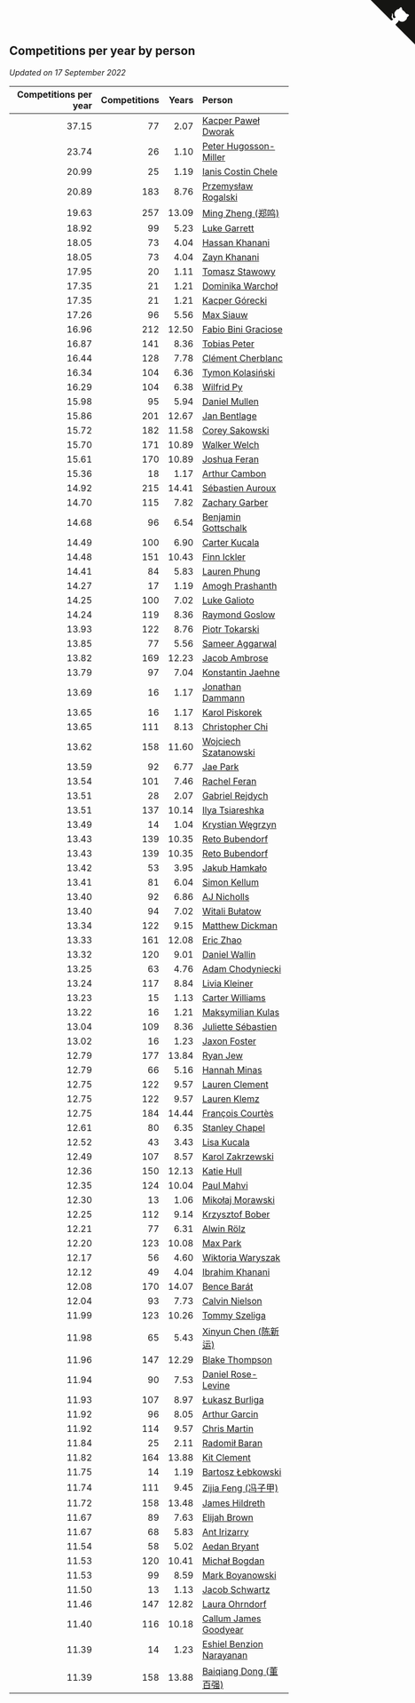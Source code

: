 ## Competitions per year by person

*Updated on 17 September 2022*

| Competitions per year | Competitions | Years | Person |
| ---: | ---: | ---: | :--- |
| 37.15 | 77 | 2.07 | [Kacper Paweł Dworak](https://www.worldcubeassociation.org/persons/2020DWOR01) |
| 23.74 | 26 | 1.10 | [Peter Hugosson-Miller](https://www.worldcubeassociation.org/persons/2021HUGO01) |
| 20.99 | 25 | 1.19 | [Ianis Costin Chele](https://www.worldcubeassociation.org/persons/2021CHEL01) |
| 20.89 | 183 | 8.76 | [Przemysław Rogalski](https://www.worldcubeassociation.org/persons/2013ROGA02) |
| 19.63 | 257 | 13.09 | [Ming Zheng (郑鸣)](https://www.worldcubeassociation.org/persons/2009ZHEN11) |
| 18.92 | 99 | 5.23 | [Luke Garrett](https://www.worldcubeassociation.org/persons/2017GARR05) |
| 18.05 | 73 | 4.04 | [Hassan Khanani](https://www.worldcubeassociation.org/persons/2018KHAN26) |
| 18.05 | 73 | 4.04 | [Zayn Khanani](https://www.worldcubeassociation.org/persons/2018KHAN28) |
| 17.95 | 20 | 1.11 | [Tomasz Stawowy](https://www.worldcubeassociation.org/persons/2021STAW01) |
| 17.35 | 21 | 1.21 | [Dominika Warchoł](https://www.worldcubeassociation.org/persons/2021WARC01) |
| 17.35 | 21 | 1.21 | [Kacper Górecki](https://www.worldcubeassociation.org/persons/2021GORE01) |
| 17.26 | 96 | 5.56 | [Max Siauw](https://www.worldcubeassociation.org/persons/2017SIAU02) |
| 16.96 | 212 | 12.50 | [Fabio Bini Graciose](https://www.worldcubeassociation.org/persons/2010GRAC02) |
| 16.87 | 141 | 8.36 | [Tobias Peter](https://www.worldcubeassociation.org/persons/2014PETE03) |
| 16.44 | 128 | 7.78 | [Clément Cherblanc](https://www.worldcubeassociation.org/persons/2014CHER05) |
| 16.34 | 104 | 6.36 | [Tymon Kolasiński](https://www.worldcubeassociation.org/persons/2016KOLA02) |
| 16.29 | 104 | 6.38 | [Wilfrid Py](https://www.worldcubeassociation.org/persons/2016PYWI01) |
| 15.98 | 95 | 5.94 | [Daniel Mullen](https://www.worldcubeassociation.org/persons/2016MULL04) |
| 15.86 | 201 | 12.67 | [Jan Bentlage](https://www.worldcubeassociation.org/persons/2010BENT01) |
| 15.72 | 182 | 11.58 | [Corey Sakowski](https://www.worldcubeassociation.org/persons/2011SAKO01) |
| 15.70 | 171 | 10.89 | [Walker Welch](https://www.worldcubeassociation.org/persons/2011WELC01) |
| 15.61 | 170 | 10.89 | [Joshua Feran](https://www.worldcubeassociation.org/persons/2011FERA01) |
| 15.36 | 18 | 1.17 | [Arthur Cambon](https://www.worldcubeassociation.org/persons/2021CAMB01) |
| 14.92 | 215 | 14.41 | [Sébastien Auroux](https://www.worldcubeassociation.org/persons/2008AURO01) |
| 14.70 | 115 | 7.82 | [Zachary Garber](https://www.worldcubeassociation.org/persons/2014GARB01) |
| 14.68 | 96 | 6.54 | [Benjamin Gottschalk](https://www.worldcubeassociation.org/persons/2016GOTT01) |
| 14.49 | 100 | 6.90 | [Carter Kucala](https://www.worldcubeassociation.org/persons/2015KUCA01) |
| 14.48 | 151 | 10.43 | [Finn Ickler](https://www.worldcubeassociation.org/persons/2012ICKL01) |
| 14.41 | 84 | 5.83 | [Lauren Phung](https://www.worldcubeassociation.org/persons/2016PHUN02) |
| 14.27 | 17 | 1.19 | [Amogh Prashanth](https://www.worldcubeassociation.org/persons/2021PRAS01) |
| 14.25 | 100 | 7.02 | [Luke Galioto](https://www.worldcubeassociation.org/persons/2015GALI02) |
| 14.24 | 119 | 8.36 | [Raymond Goslow](https://www.worldcubeassociation.org/persons/2014GOSL01) |
| 13.93 | 122 | 8.76 | [Piotr Tokarski](https://www.worldcubeassociation.org/persons/2013TOKA01) |
| 13.85 | 77 | 5.56 | [Sameer Aggarwal](https://www.worldcubeassociation.org/persons/2017AGGA01) |
| 13.82 | 169 | 12.23 | [Jacob Ambrose](https://www.worldcubeassociation.org/persons/2010AMBR01) |
| 13.79 | 97 | 7.04 | [Konstantin Jaehne](https://www.worldcubeassociation.org/persons/2015JAEH01) |
| 13.69 | 16 | 1.17 | [Jonathan Dammann](https://www.worldcubeassociation.org/persons/2021DAMM01) |
| 13.65 | 16 | 1.17 | [Karol Piskorek](https://www.worldcubeassociation.org/persons/2021PISK01) |
| 13.65 | 111 | 8.13 | [Christopher Chi](https://www.worldcubeassociation.org/persons/2014CHIC01) |
| 13.62 | 158 | 11.60 | [Wojciech Szatanowski](https://www.worldcubeassociation.org/persons/2011SZAT01) |
| 13.59 | 92 | 6.77 | [Jae Park](https://www.worldcubeassociation.org/persons/2015PARK24) |
| 13.54 | 101 | 7.46 | [Rachel Feran](https://www.worldcubeassociation.org/persons/2015FERA01) |
| 13.51 | 28 | 2.07 | [Gabriel Rejdych](https://www.worldcubeassociation.org/persons/2020REJD01) |
| 13.51 | 137 | 10.14 | [Ilya Tsiareshka](https://www.worldcubeassociation.org/persons/2012TERE01) |
| 13.49 | 14 | 1.04 | [Krystian Węgrzyn](https://www.worldcubeassociation.org/persons/2021WEGR01) |
| 13.43 | 139 | 10.35 | [Reto Bubendorf](https://www.worldcubeassociation.org/persons/2012BUBE01) |
| 13.43 | 139 | 10.35 | [Reto Bubendorf](https://www.worldcubeassociation.org/persons/2012BUBE01) |
| 13.42 | 53 | 3.95 | [Jakub Hamkało](https://www.worldcubeassociation.org/persons/2018HAMK01) |
| 13.41 | 81 | 6.04 | [Simon Kellum](https://www.worldcubeassociation.org/persons/2016KELL12) |
| 13.40 | 92 | 6.86 | [AJ Nicholls](https://www.worldcubeassociation.org/persons/2015NICH04) |
| 13.40 | 94 | 7.02 | [Witali Bułatow](https://www.worldcubeassociation.org/persons/2015BUAT01) |
| 13.34 | 122 | 9.15 | [Matthew Dickman](https://www.worldcubeassociation.org/persons/2013DICK01) |
| 13.33 | 161 | 12.08 | [Eric Zhao](https://www.worldcubeassociation.org/persons/2010ZHAO19) |
| 13.32 | 120 | 9.01 | [Daniel Wallin](https://www.worldcubeassociation.org/persons/2013WALL03) |
| 13.25 | 63 | 4.76 | [Adam Chodyniecki](https://www.worldcubeassociation.org/persons/2017CHOD02) |
| 13.24 | 117 | 8.84 | [Livia Kleiner](https://www.worldcubeassociation.org/persons/2013KLEI03) |
| 13.23 | 15 | 1.13 | [Carter Williams](https://www.worldcubeassociation.org/persons/2021WILL06) |
| 13.22 | 16 | 1.21 | [Maksymilian Kulas](https://www.worldcubeassociation.org/persons/2021KULA02) |
| 13.04 | 109 | 8.36 | [Juliette Sébastien](https://www.worldcubeassociation.org/persons/2014SEBA01) |
| 13.02 | 16 | 1.23 | [Jaxon Foster](https://www.worldcubeassociation.org/persons/2021FOST01) |
| 12.79 | 177 | 13.84 | [Ryan Jew](https://www.worldcubeassociation.org/persons/2008JEWR01) |
| 12.79 | 66 | 5.16 | [Hannah Minas](https://www.worldcubeassociation.org/persons/2017MINA04) |
| 12.75 | 122 | 9.57 | [Lauren Clement](https://www.worldcubeassociation.org/persons/2013KLEM01) |
| 12.75 | 122 | 9.57 | [Lauren Klemz](https://www.worldcubeassociation.org/persons/2013KLEM01) |
| 12.75 | 184 | 14.44 | [François Courtès](https://www.worldcubeassociation.org/persons/2008COUR01) |
| 12.61 | 80 | 6.35 | [Stanley Chapel](https://www.worldcubeassociation.org/persons/2016CHAP04) |
| 12.52 | 43 | 3.43 | [Lisa Kucala](https://www.worldcubeassociation.org/persons/2019KUCA01) |
| 12.49 | 107 | 8.57 | [Karol Zakrzewski](https://www.worldcubeassociation.org/persons/2014ZAKR01) |
| 12.36 | 150 | 12.13 | [Katie Hull](https://www.worldcubeassociation.org/persons/2010HULL01) |
| 12.35 | 124 | 10.04 | [Paul Mahvi](https://www.worldcubeassociation.org/persons/2012MAHV01) |
| 12.30 | 13 | 1.06 | [Mikołaj Morawski](https://www.worldcubeassociation.org/persons/2021MORA01) |
| 12.25 | 112 | 9.14 | [Krzysztof Bober](https://www.worldcubeassociation.org/persons/2013BOBE01) |
| 12.21 | 77 | 6.31 | [Alwin Rölz](https://www.worldcubeassociation.org/persons/2016ROLZ01) |
| 12.20 | 123 | 10.08 | [Max Park](https://www.worldcubeassociation.org/persons/2012PARK03) |
| 12.17 | 56 | 4.60 | [Wiktoria Waryszak](https://www.worldcubeassociation.org/persons/2018WARY01) |
| 12.12 | 49 | 4.04 | [Ibrahim Khanani](https://www.worldcubeassociation.org/persons/2018KHAN27) |
| 12.08 | 170 | 14.07 | [Bence Barát](https://www.worldcubeassociation.org/persons/2008BARA01) |
| 12.04 | 93 | 7.73 | [Calvin Nielson](https://www.worldcubeassociation.org/persons/2014NIEL03) |
| 11.99 | 123 | 10.26 | [Tommy Szeliga](https://www.worldcubeassociation.org/persons/2012SZEL01) |
| 11.98 | 65 | 5.43 | [Xinyun Chen (陈新运)](https://www.worldcubeassociation.org/persons/2017CHEN36) |
| 11.96 | 147 | 12.29 | [Blake Thompson](https://www.worldcubeassociation.org/persons/2010THOM03) |
| 11.94 | 90 | 7.53 | [Daniel Rose-Levine](https://www.worldcubeassociation.org/persons/2015ROSE01) |
| 11.93 | 107 | 8.97 | [Łukasz Burliga](https://www.worldcubeassociation.org/persons/2013BURL01) |
| 11.92 | 96 | 8.05 | [Arthur Garcin](https://www.worldcubeassociation.org/persons/2014GARC27) |
| 11.92 | 114 | 9.57 | [Chris Martin](https://www.worldcubeassociation.org/persons/2013MART03) |
| 11.84 | 25 | 2.11 | [Radomił Baran](https://www.worldcubeassociation.org/persons/2020BARA02) |
| 11.82 | 164 | 13.88 | [Kit Clement](https://www.worldcubeassociation.org/persons/2008CLEM01) |
| 11.75 | 14 | 1.19 | [Bartosz Łebkowski](https://www.worldcubeassociation.org/persons/2021LEBK01) |
| 11.74 | 111 | 9.45 | [Zijia Feng (冯子甲)](https://www.worldcubeassociation.org/persons/2013FENG02) |
| 11.72 | 158 | 13.48 | [James Hildreth](https://www.worldcubeassociation.org/persons/2009HILD01) |
| 11.67 | 89 | 7.63 | [Elijah Brown](https://www.worldcubeassociation.org/persons/2015BROW03) |
| 11.67 | 68 | 5.83 | [Ant Irizarry](https://www.worldcubeassociation.org/persons/2016IRIZ02) |
| 11.54 | 58 | 5.02 | [Aedan Bryant](https://www.worldcubeassociation.org/persons/2017BRYA06) |
| 11.53 | 120 | 10.41 | [Michał Bogdan](https://www.worldcubeassociation.org/persons/2012BOGD01) |
| 11.53 | 99 | 8.59 | [Mark Boyanowski](https://www.worldcubeassociation.org/persons/2014BOYA01) |
| 11.50 | 13 | 1.13 | [Jacob Schwartz](https://www.worldcubeassociation.org/persons/2021SCHW01) |
| 11.46 | 147 | 12.82 | [Laura Ohrndorf](https://www.worldcubeassociation.org/persons/2009OHRN01) |
| 11.40 | 116 | 10.18 | [Callum James Goodyear](https://www.worldcubeassociation.org/persons/2012GOOD02) |
| 11.39 | 14 | 1.23 | [Eshiel Benzion Narayanan](https://www.worldcubeassociation.org/persons/2021NARA03) |
| 11.39 | 158 | 13.88 | [Baiqiang Dong (董百强)](https://www.worldcubeassociation.org/persons/2008DONG06) |


<a href="https://github.com/JustinTimeCuber/wca_statistics" class="github-corner" aria-label="View source on Github"><svg width="80" height="80" viewBox="0 0 250 250" style="fill:#151513; color:#fff; position: absolute; top: 0; border: 0; right: 0;" aria-hidden="true"><path d="M0,0 L115,115 L130,115 L142,142 L250,250 L250,0 Z"></path><path d="M128.3,109.0 C113.8,99.7 119.0,89.6 119.0,89.6 C122.0,82.7 120.5,78.6 120.5,78.6 C119.2,72.0 123.4,76.3 123.4,76.3 C127.3,80.9 125.5,87.3 125.5,87.3 C122.9,97.6 130.6,101.9 134.4,103.2" fill="currentColor" style="transform-origin: 130px 106px;" class="octo-arm"></path><path d="M115.0,115.0 C114.9,115.1 118.7,116.5 119.8,115.4 L133.7,101.6 C136.9,99.2 139.9,98.4 142.2,98.6 C133.8,88.0 127.5,74.4 143.8,58.0 C148.5,53.4 154.0,51.2 159.7,51.0 C160.3,49.4 163.2,43.6 171.4,40.1 C171.4,40.1 176.1,42.5 178.8,56.2 C183.1,58.6 187.2,61.8 190.9,65.4 C194.5,69.0 197.7,73.2 200.1,77.6 C213.8,80.2 216.3,84.9 216.3,84.9 C212.7,93.1 206.9,96.0 205.4,96.6 C205.1,102.4 203.0,107.8 198.3,112.5 C181.9,128.9 168.3,122.5 157.7,114.1 C157.9,116.9 156.7,120.9 152.7,124.9 L141.0,136.5 C139.8,137.7 141.6,141.9 141.8,141.8 Z" fill="currentColor" class="octo-body"></path></svg></a><style>.github-corner:hover .octo-arm{animation:octocat-wave 560ms ease-in-out}@keyframes octocat-wave{0%,100%{transform:rotate(0)}20%,60%{transform:rotate(-25deg)}40%,80%{transform:rotate(10deg)}}@media (max-width:500px){.github-corner:hover .octo-arm{animation:none}.github-corner .octo-arm{animation:octocat-wave 560ms ease-in-out}}</style>

